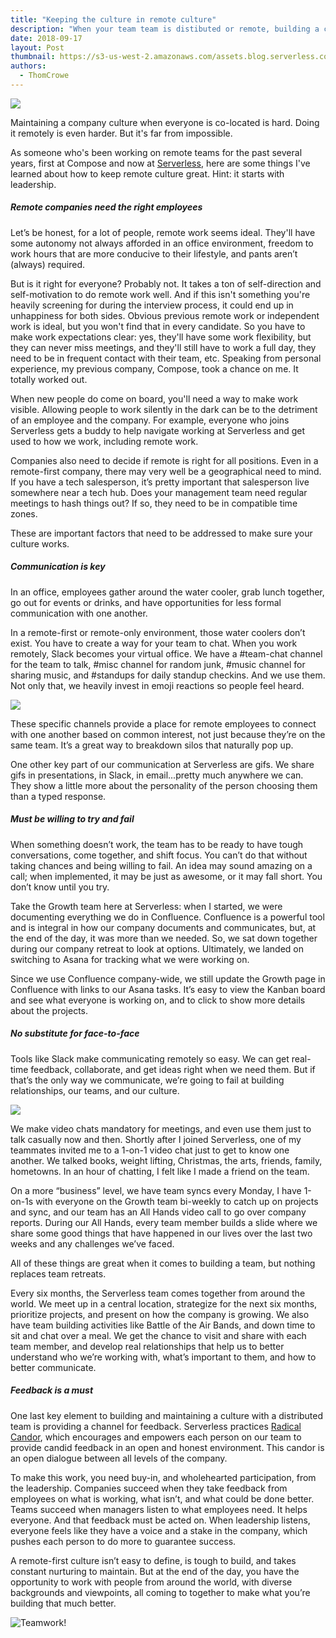 ```yaml
---
title: "Keeping the culture in remote culture"
description: "When your team team is distibuted or remote, building a company culture takes a different kind of effort. Here's how we keep culture strong at Serverless."
date: 2018-09-17
layout: Post
thumbnail: https://s3-us-west-2.amazonaws.com/assets.blog.serverless.com/Thom's+Posts/remotework_thumb.jpg
authors:
  - ThomCrowe
---
```


<img src="https://s3-us-west-2.amazonaws.com/assets.blog.serverless.com/Thom's+Posts/remotework.jpg">

Maintaining a company culture when everyone is co-located is hard. Doing it remotely is even harder. But it's far from impossible.

As someone who's been working on remote teams for the past several years, first at Compose and now at [Serverless](https://serverless.com/), here are some things I've learned about how to keep remote culture great. Hint: it starts with leadership.

##### Remote companies need the right employees

Let’s be honest, for a lot of people, remote work seems ideal. They'll have some autonomy not always afforded in an office environment, freedom to work hours that are more conducive to their lifestyle, and pants aren’t (always) required.

But is it right for everyone? Probably not. It takes a ton of self-direction and self-motivation to do remote work well. And if this isn't something you're heavily screening for during the interview process, it could end up in unhappiness for both sides. Obvious previous remote work or independent work is ideal, but you won't find that in every candidate. So you have to make work expectations clear: yes, they'll have some work flexibility, but they can never miss meetings, and they'll still have to work a full day, they need to be in frequent contact with their team, etc. Speaking from personal experience, my previous company, Compose, took a chance on me. It totally worked out.

When new people do come on board, you'll need a way to make work visible. Allowing people to work silently in the dark can be to the detriment of an employee and the company. For example, everyone who joins Serverless gets a buddy to help navigate working at Serverless and get used to how we work, including remote work.

Companies also need to decide if remote is right for all positions. Even in a remote-first company, there may very well be a geographical need to mind. If you have a tech salesperson, it’s pretty important that salesperson live somewhere near a tech hub. Does your management team need regular meetings to hash things out? If so, they need to be in compatible time zones. 

These are important factors that need to be addressed to make sure your culture works.

##### Communication is key

In an office, employees gather around the water cooler, grab lunch together, go out for events or drinks, and have opportunities for less formal communication with one another.

In a remote-first or remote-only environment, those water coolers don’t exist. You have to create a way for your team to chat. When you work remotely, Slack becomes your virtual office. We have a #team-chat channel for the team to talk, #misc channel for random junk, #music channel for sharing music, and #standups for daily standup checkins. And we use them. Not only that, we heavily invest in emoji reactions so people feel heard.

![](https://s3-us-west-2.amazonaws.com/assets.blog.serverless.com/Thom's+Posts/slack.jpg)

These specific channels provide a place for remote employees to connect with one another based on common interest, not just because they’re on the same team. It’s a great way to breakdown silos that naturally pop up.

One other key part of our communication at Serverless are gifs. We share gifs in presentations, in Slack, in email...pretty much anywhere we can. They show a little more about the personality of the person choosing them than a typed response. 
	
##### Must be willing to try and fail

When something doesn’t work, the team has to be ready to have tough conversations, come together, and shift focus. You can’t do that without taking chances and being willing to fail. An idea may sound amazing on a call; when implemented, it may be just as awesome, or it may fall short. You don’t know until you try.  

Take the Growth team here at Serverless: when I started, we were documenting everything we do in Confluence. Confluence is a powerful tool and is integral in how our company documents and communicates, but, at the end of the day, it was more than we needed. So, we sat down together during our company retreat to look at options. Ultimately, we landed on switching to Asana for tracking what we were working on.

Since we use Confluence company-wide, we still update the Growth page in Confluence with links to our Asana tasks. It’s easy to view the Kanban board and see what everyone is working on, and to click to show more details about the projects.

##### No substitute for face-to-face

Tools like Slack make communicating remotely so easy. We can get real-time feedback, collaborate, and get ideas right when we need them. But if that’s the only way we communicate, we’re going to fail at building relationships, our teams, and our culture. 

![](https://s3-us-west-2.amazonaws.com/assets.blog.serverless.com/Thom's+Posts/culture.png)

We make video chats mandatory for meetings, and even use them just to talk casually now and then. Shortly after I joined Serverless, one of my teammates invited me to a 1-on-1 video chat just to get to know one another. We talked books, weight lifting, Christmas, the arts, friends, family, hometowns. In an hour of chatting, I felt like I made a friend on the team.

On a more “business” level, we have team syncs every Monday, I have 1-on-1s with everyone on the Growth team bi-weekly to catch up on projects and sync, and our team has an All Hands video call to go over company reports. During our All Hands, every team member builds a slide where we share some good things that have happened in our lives over the last two weeks and any challenges we’ve faced. 

All of these things are great when it comes to building a team, but nothing replaces team retreats.

Every six months, the Serverless team comes together from around the world. We meet up in a central location, strategize for the next six months, prioritize projects, and present on how the company is growing. We also have team building activities like Battle of the Air Bands, and down time to sit and chat over a meal. We get the chance to visit and share with each team member, and develop real relationships that help us to better understand who we’re working with, what’s important to them, and how to better communicate. 

##### Feedback is a must

One last key element to building and maintaining a culture with a distributed team is providing a channel for feedback. Serverless practices [Radical Candor](https://www.radicalcandor.com/about-radical-candor/), which encourages and empowers each person on our team to provide candid feedback in an open and honest environment. This candor is an open dialogue between all levels of the company.

To make this work, you need buy-in, and wholehearted participation, from the leadership. Companies succeed when they take feedback from employees on what is working, what isn’t, and what could be done better. Teams succeed when managers listen to what employees need. It helps everyone. And that feedback must be acted on. When leadership listens, everyone feels like they have a voice and a stake in the company, which pushes each person to do more to guarantee success.

A remote-first culture isn’t easy to define, is tough to build, and takes constant nurturing to maintain. But at the end of the day, you have the opportunity to work with people from around the world, with diverse backgrounds and viewpoints, all coming to together to make what you’re building that much better. 

![Teamwork!](https://s3-us-west-2.amazonaws.com/assets.blog.serverless.com/Thom's+Posts/giphy.gif)

